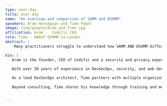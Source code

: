 ```yaml
---
type: user-day
title: User day
name: "An overview and comparison of SAMM and DSOMM"
speakers: Aram Hovsepyan and Timo Pagel
image: /img/people/Aram_and_Timo.jpg
affiliation: Aram -  Codific CEO
role: Timo - OWASP DSOMM Co-Leader
abstract: |
    Many practitioners struggle to understand how SAMM AND DSOMM differ and where they overlap. In this session, we’ll provide a high-level overview of each model, followed by a direct comparison that highlights their unique strengths, intended use cases, and areas of commonality. Using concrete examples, we’ll address common points of confusion and help you decide how these models best fit your organization’s needs.

bio: |
   Aram is the founder, CEO of Codific and a security and privacy expert. He has over 15 years of professional experience in designing and building complex software systems by explicitly focusing on security. He believes application security is a holistic discipline. Aram has a PhD in cybersecurity from DistriNet, KULeuven which provides him with a broad knowledge of the security landscape. Throughout his academic years he has mainly focused on privacy threat modeling and streamlining the LINDDUN methodology.

   With over 20 years of experience in DevSecOps, security, and web development, Timo is a self-employed consultant dedicated to helping clients achieve reliable and secure cloud solutions.
   
   As a lead DevSecOps architect, Timo partners with multiple organizations to design, implement, and monitor security best practices, automate workflows, and integrate security testing tools throughout the development lifecycle. His comprehensive approach ensures that security is embedded at every stage, from initial architecture to ongoing operations.
   
   Beyond consulting, Timo shares his knowledge through training and mentorship on web application security, working both independently and as a university lecturer. Timo's mission is to empower clients and students with the skills and knowledge needed to build and maintain secure web applications that meet their specific requirements while adhering to industry standards.


---
```

